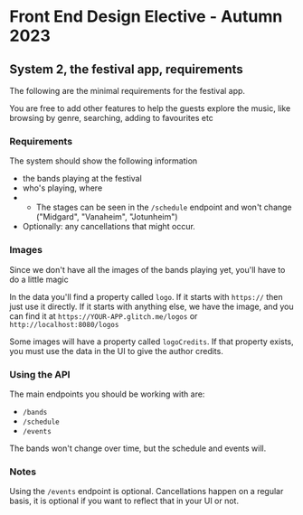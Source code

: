 # Front End Design Elective - Autumn 2023

## System 2, the festival app, requirements

The following are the minimal requirements for the festival app.

You are free to add other features to help the guests explore the music, like browsing by genre, searching, adding to favourites etc

### Requirements

The system should show the following information

- the bands playing at the festival
- who's playing, where
- - The stages can be seen in the `/schedule` endpoint and won't change ("Midgard", "Vanaheim", "Jotunheim")
- Optionally: any cancellations that might occur.

### Images

Since we don't have all the images of the bands playing yet, you'll have to do a little magic

In the data you'll find a property called `logo`. If it starts with `https://` then just use it directly. If it starts with anything else, we have the image, and you can find it at `https://YOUR-APP.glitch.me/logos` or `http://localhost:8080/logos`

Some images will have a property called `logoCredits`. If that property exists, you must use the data in the UI to give the author credits.

### Using the API

The main endpoints you should be working with are:

- `/bands`
- `/schedule`
- `/events`

The bands won't change over time, but the schedule and events will.

### Notes

Using the `/events` endpoint is optional.
Cancellations happen on a regular basis, it is optional if you want to reflect that in your UI or not.
